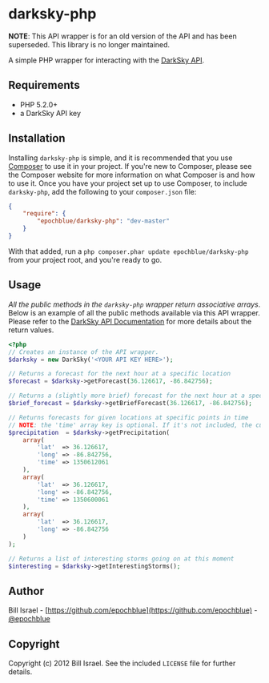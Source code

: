 darksky-php
===========

**NOTE**: This API wrapper is for an old version of the API and has been superseded. This library is no longer maintained.

A simple PHP wrapper for interacting with the [DarkSky API](https://developer.darkskyapp.com/docs).


Requirements
------------

 * PHP 5.2.0+
 * a DarkSky API key


Installation
------------

Installing `darksky-php` is simple, and it is recommended that you use [Composer](http://getcomposer.org/) to
use it in your project. If you're new to Composer, please see the Composer website for more information on what
Composer is and how to use it. Once you have your project set up to use Composer, to include `darksky-php`, add
the following to your `composer.json` file:

```json
{
    "require": {
        "epochblue/darksky-php": "dev-master"
    }
}
```

With that added, run a `php composer.phar update epochblue/darksky-php` from your project root, and you're
ready to go.


Usage
-----

_All the public methods in the `darksky-php` wrapper return associative arrays_.
Below is an example of all the public methods available via this API wrapper.
Please refer to the [DarkSky API Documentation](https://developer.darkskyapp.com/docs) for more
details about the return values.

```php
<?php
// Creates an instance of the API wrapper.
$darksky = new DarkSky('<YOUR API KEY HERE>');

// Returns a forecast for the next hour at a specific location
$forecast = $darksky->getForecast(36.126617, -86.842756);

// Returns a (slightly more brief) forecast for the next hour at a specific location
$brief_forecast = $darksky->getBriefForecast(36.126617, -86.842756);

// Returns forecasts for given locations at specific points in time
// NOTE: the 'time' array key is optional. If it's not included, the current time will be used.
$precipitation  = $darksky->getPrecipitation(
    array(
        'lat'  => 36.126617,
        'long' => -86.842756,
        'time' => 1350612061
    ),
    array(
        'lat'  => 36.126617,
        'long' => -86.842756,
        'time' => 1350600061
    ),
    array(
        'lat'  => 36.126617,
        'long' => -86.842756
    )
);

// Returns a list of interesting storms going on at this moment
$interesting = $darksky->getInterestingStorms();
```

Author
------

Bill Israel - [https://github.com/epochblue](https://github.com/epochblue) - [@epochblue](http://twitter.com/epochblue)

Copyright
---------

Copyright (c) 2012 Bill Israel. See the included `LICENSE` file for further details.
